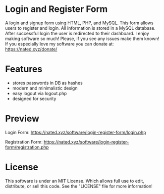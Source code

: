 Login and Register Form
====================================

A login and signup form using HTML, PHP, and MySQL. This form allows users to register and login. 
All information is stored in a MySQL database. After successful login the user is redirected to their dashboard.
I enjoy making software so much! Please, if you see any issues make them known! If you especially love
my software you can donate at: https://nated.xyz/donate/

Features
===============
* stores passwords in DB as hashes
* modern and minimalistic design
* easy logout via logout.php
* designed for security

Preview
========
Login Form: https://nated.xyz/software/login-register-form/login.php

Registration Form: https://nated.xyz/software/login-register-form/registration.php

License
==========
This software is under an MIT License. Which allows full use to edit, distribute, or sell this code.
See the "LICENSE" file for more information!
